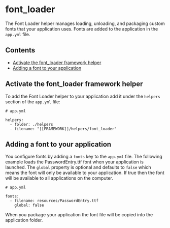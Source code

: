 # font_loader

The Font Loader helper manages loading, unloading, and packaging custom fonts that your application uses. Fonts are added to the application in the `app.yml` file.

## Contents

* [Activate the font_loader framework helper](#activate-the-font_loader-framework-helper)
* [Adding a font to your application](#adding-a-font-to-your-application)

## Activate the font_loader framework helper

To add the Font Loader helper to your application add it under the `helpers` section of the `app.yml` file:

```
# app.yml

helpers:
  - folder: ./helpers
  - filename: "[[FRAMEWORK]]/helpers/font_loader"
```

## Adding a font to your application

You configure fonts by adding a `fonts` key to the `app.yml` file. The following example loads the PasswordEntry.ttf font when your application is launched. The `global` property is optional and defaults to `false` which means the font will only be available to your application. If true then the font will be available to all applications on the computer.

```
# app.yml

fonts:
  - filename: resources/PasswordEntry.ttf
    global: false
```

When you package your application the font file will be copied into the application folder.
